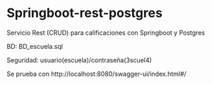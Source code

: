 # Springboot-rest-postgres
Servicio Rest (CRUD) para calificaciones con Springboot y Postgres

BD: BD_escuela.sql

Seguridad: usuario(escuela)/contraseña(3scuel4)

Se prueba con http://localhost:8080/swagger-ui/index.html#/
